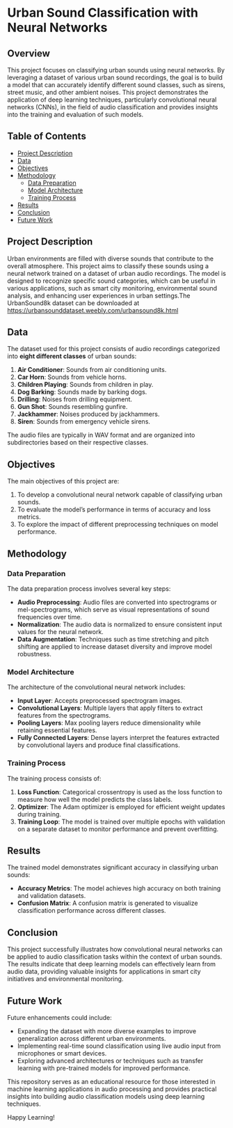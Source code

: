 # Urban Sound Classification with Neural Networks

## Overview
This project focuses on classifying urban sounds using neural networks. By leveraging a dataset of various urban sound recordings, the goal is to build a model that can accurately identify different sound classes, such as sirens, street music, and other ambient noises. This project demonstrates the application of deep learning techniques, particularly convolutional neural networks (CNNs), in the field of audio classification and provides insights into the training and evaluation of such models.

## Table of Contents
- [Project Description](#project-description)
- [Data](#data)
- [Objectives](#objectives)
- [Methodology](#methodology)
  - [Data Preparation](#data-preparation)
  - [Model Architecture](#model-architecture)
  - [Training Process](#training-process)
- [Results](#results)
- [Conclusion](#conclusion)
- [Future Work](#future-work)

## Project Description
Urban environments are filled with diverse sounds that contribute to the overall atmosphere. This project aims to classify these sounds using a neural network trained on a dataset of urban audio recordings. The model is designed to recognize specific sound categories, which can be useful in various applications, such as smart city monitoring, environmental sound analysis, and enhancing user experiences in urban settings.The UrbanSound8k dataset can be downloaded at https://urbansounddataset.weebly.com/urbansound8k.html

## Data
The dataset used for this project consists of audio recordings categorized into **eight different classes** of urban sounds:
1. **Air Conditioner**: Sounds from air conditioning units.
2. **Car Horn**: Sounds from vehicle horns.
3. **Children Playing**: Sounds from children in play.
4. **Dog Barking**: Sounds made by barking dogs.
5. **Drilling**: Noises from drilling equipment.
6. **Gun Shot**: Sounds resembling gunfire.
7. **Jackhammer**: Noises produced by jackhammers.
8. **Siren**: Sounds from emergency vehicle sirens.

The audio files are typically in WAV format and are organized into subdirectories based on their respective classes.

## Objectives
The main objectives of this project are:
1. To develop a convolutional neural network capable of classifying urban sounds.
2. To evaluate the model’s performance in terms of accuracy and loss metrics.
3. To explore the impact of different preprocessing techniques on model performance.

## Methodology

### Data Preparation
The data preparation process involves several key steps:
- **Audio Preprocessing**: Audio files are converted into spectrograms or mel-spectrograms, which serve as visual representations of sound frequencies over time.
- **Normalization**: The audio data is normalized to ensure consistent input values for the neural network.
- **Data Augmentation**: Techniques such as time stretching and pitch shifting are applied to increase dataset diversity and improve model robustness.

### Model Architecture
The architecture of the convolutional neural network includes:
- **Input Layer**: Accepts preprocessed spectrogram images.
- **Convolutional Layers**: Multiple layers that apply filters to extract features from the spectrograms.
- **Pooling Layers**: Max pooling layers reduce dimensionality while retaining essential features.
- **Fully Connected Layers**: Dense layers interpret the features extracted by convolutional layers and produce final classifications.

### Training Process
The training process consists of:
1. **Loss Function**: Categorical crossentropy is used as the loss function to measure how well the model predicts the class labels.
2. **Optimizer**: The Adam optimizer is employed for efficient weight updates during training.
3. **Training Loop**: The model is trained over multiple epochs with validation on a separate dataset to monitor performance and prevent overfitting.

## Results
The trained model demonstrates significant accuracy in classifying urban sounds:
- **Accuracy Metrics**: The model achieves high accuracy on both training and validation datasets.
- **Confusion Matrix**: A confusion matrix is generated to visualize classification performance across different classes.

## Conclusion
This project successfully illustrates how convolutional neural networks can be applied to audio classification tasks within the context of urban sounds. The results indicate that deep learning models can effectively learn from audio data, providing valuable insights for applications in smart city initiatives and environmental monitoring.

## Future Work
Future enhancements could include:
- Expanding the dataset with more diverse examples to improve generalization across different urban environments.
- Implementing real-time sound classification using live audio input from microphones or smart devices.
- Exploring advanced architectures or techniques such as transfer learning with pre-trained models for improved performance.

This repository serves as an educational resource for those interested in machine learning applications in audio processing and provides practical insights into building audio classification models using deep learning techniques.

Happy Learning!
